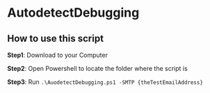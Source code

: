 # AutodetectDebugging

## How to use this script
**Step1**: Download to your Computer 

**Step2**: Open Powershell to locate the folder where the script is

**Step3**: Run `.\AuodetectDebugging.ps1 -SMTP {theTestEmailAddress}`
